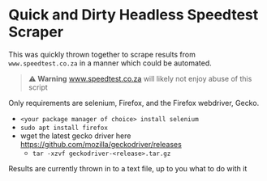 # Quick and Dirty Headless Speedtest Scraper
This was quickly thrown together to scrape results from `www.speedtest.co.za` in a manner which could be automated.

> **⚠ Warning**
> www.speedtest.co.za will likely not enjoy abuse of this script

Only requirements are selenium, Firefox, and the Firefox webdriver, Gecko.
- `<your package manager of choice> install selenium`
- `sudo apt install firefox`
- wget the latest gecko driver here https://github.com/mozilla/geckodriver/releases
    - `tar -xzvf geckodriver-<release>.tar.gz`

Results are currently thrown in to a text file, up to you what to do with it